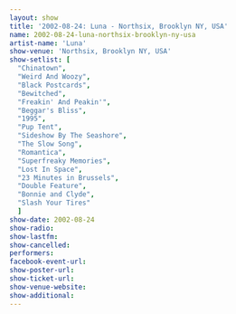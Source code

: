 ```yaml
---
layout: show
title: '2002-08-24: Luna - Northsix, Brooklyn NY, USA'
name: 2002-08-24-luna-northsix-brooklyn-ny-usa
artist-name: 'Luna'
show-venue: 'Northsix, Brooklyn NY, USA'
show-setlist: [
  "Chinatown",
  "Weird And Woozy",
  "Black Postcards",
  "Bewitched",
  "Freakin' And Peakin'",
  "Beggar's Bliss",
  "1995",
  "Pup Tent",
  "Sideshow By The Seashore",
  "The Slow Song",
  "Romantica",
  "Superfreaky Memories",
  "Lost In Space",
  "23 Minutes in Brussels",
  "Double Feature",
  "Bonnie and Clyde",
  "Slash Your Tires"
  ]
show-date: 2002-08-24
show-radio: 
show-lastfm: 
show-cancelled: 
performers: 
facebook-event-url: 
show-poster-url: 
show-ticket-url: 
show-venue-website: 
show-additional: 
---
```


